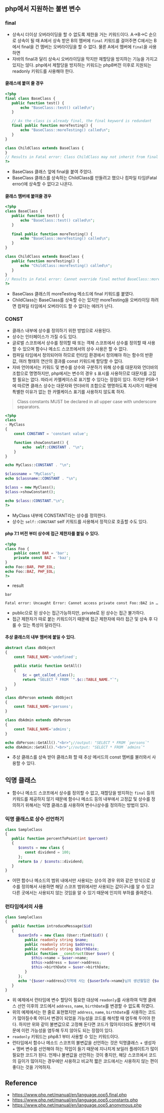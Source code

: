 ## php에서 지원하는 불변 변수

### final
- 상속시 더이상 오버라이딩을 할 수 없도록 제한을 거는 키워드이다. A->B->C 순으로 상속이 될 때 A에서 상속 받은 B의 멤버에 `final` 키워드를 걸어주면 C에서는 B에서 final을 건 멤버는 오버라이딩을 할 수 없다. 물론 A에서 멤버에 `final`을 사용하면 
- 자바의 final과 달리 상속시 오버라이딩을 막지만 재할당을 방지하는 기능을 가지고 있지는 않다. php에서 제할당을 방지하는 키워드는 php8버전 이후로 지원되는 readonly 키워드를 사용해야 한다.

#### 클래스에 붙여 줄 경우
```php
<?php
final class BaseClass {
   public function test() {
       echo "BaseClass::test() called\n";
   }

   // As the class is already final, the final keyword is redundant
   final public function moreTesting() {
       echo "BaseClass::moreTesting() called\n";
   }
}

class ChildClass extends BaseClass {
}
// Results in Fatal error: Class ChildClass may not inherit from final class (BaseClass)
?>
```
- BaseClass 클래스 앞에 final을 붙여 주었다.
- BaseClass 클래스를 상속하는 ChildClass를 만들려고 했으나 컴파일 타임(Fatal error)에 상속할 수 없다고 나온다.


#### 클래스 멤버에 붙여줄 경우
```php
<?php
class BaseClass {
   public function test() {
       echo "BaseClass::test() called\n";
   }
   
   final public function moreTesting() {
       echo "BaseClass::moreTesting() called\n";
   }
}

class ChildClass extends BaseClass {
   public function moreTesting() {
       echo "ChildClass::moreTesting() called\n";
   }
}
// Results in Fatal error: Cannot override final method BaseClass::moreTesting()
?>

```
- BaseClass 클래스의 moreTesting 메소드에 final 키워드를 붙였다. 
- ChildClass는 BaseClass를 상속할 수는 있지만 moreTesting을 오버라이딩 하려면 컴파일 타임에서 오버라이드 할 수 없다는 에러가 난다.

### CONST
- 클래스 내부에 상수를 정의하기 위한 방법으로 사용된다.
- 상수는 인터페이스가 가질 수도 있다.
- 글로벌 스코프에서 상수를 정의할 때 또는 객체 스코프에서 상수를 정의할 때 사용할 수 있으며 함수나 메소드 스코프에서의 상수 사용은 할 수 없다.
- 컴파일 타임에서 정의되어야 하므로 런타임 환경에서 정의해야 하는 함수의 반환 값, 여러 형태의 연산의 결과를 const 키워드에 할당할 수 없다.
- 자바 언어에서는 키워드 및 변수를 상수와 구분하기 위해 상수를 대문자와 언더바의 조합으로 명명하지만, php에서는 변수의 경우 `$` 표시를 사용하므로 대문자를 고집할 필요는 없다. 따라서 카멜케이스로 표기할 수 있다는 장점이 있다. 하지만 PSR-1에 따르면 클래스 상수는 대문자와 언더바의 조합으로 명명하도록 지시하기 때문에 특별한 이유가 없는 한 카멜케이스 표기를 사용하지 않도록 하자.
> Class constants MUST be declared in all upper case with underscore separators.

```php
<?php
class 
- MyClass 
{
    const CONSTANT = 'constant value';

    function showConstant() {
        echo  self::CONSTANT . "\n";
    }
}

echo MyClass::CONSTANT . "\n";

$classname = "MyClass";
echo $classname::CONSTANT . "\n";

$class = new MyClass();
$class->showConstant();

echo $class::CONSTANT."\n";
?>
```
- MyClass 내부에 CONSTANT라는 상수를 정의한다.
- 상수는 `self::CONSTANT` self 키워드를 사용해서 정적으로 호출할 수도 있다.


#### php 7.1 버전 부터 상수에 접근 제한자를 붙일 수 있다.
```php
<?php
class Foo {
    public const BAR = 'bar';
    private const BAZ = 'baz';
}
echo Foo::BAR, PHP_EOL;
echo Foo::BAZ, PHP_EOL;
?>
```

- result
```
bar

Fatal error: Uncaught Error: Cannot access private const Foo::BAZ in …
```
- public으로 된 상수는 접근가능하지만, private로 된 상수는 접근 불가하다.
- 접근 제한자가 따로 붙는 키워드이기 때문에 접근 제한자에 따라 접근 및 상속 후 다룰 수 있는 특성이 달라진다.


#### 추상 클래스의 내부 멤버에 붙일 수 있다.
```php
abstract class dbObject
{   
    const TABLE_NAME='undefined';
   
    public static function GetAll()
    {
        $c = get_called_class();
        return "SELECT * FROM `".$c::TABLE_NAME."`";
    }   
}

class dbPerson extends dbObject
{
    const TABLE_NAME='persons';
}

class dbAdmin extends dbPerson
{
    const TABLE_NAME='admins';
}

echo dbPerson::GetAll()."<br>";//output: "SELECT * FROM `persons`"
echo dbAdmin::GetAll()."<br>";//output: "SELECT * FROM `admins`"
```

- 추상 클래스를 상속 받아 클래스화 할 때 추상 메서드의 const 멤버를 불러와서 사용할 수 있다.

## 익명 클래스
- 함수나 메소드 스코프에서 상수를 정의할 수 없고, 재할당을 방지하는 `final` 등의 키워드를 제공하지 않기 때문에 함수나 메소드 등의 내부에서 고정값 및 상수를 정의하기 위해서는 익명 클래스를 사용하여 변수나상수를 정의하는 방법이 있다.

### 익명 클래스로 상수 선언하기
```php
class SampleClass
{
   public function percentToPoint(int $percent)
   {
      $consts = new class {
         const dividend = 100;
      };
      return $a / $consts::dividend;
   }
}
```
- 어떤 함수나 메소드의 범위 내에서만 사용되는 상수의 경우 위와 같은 방식으로 상수를 정의해서 사용하면 해당 스코프 범위에서만 사용되는 값이구나를 알 수 있고 다른 곳에서는 사용되지 않는 것임을 알 수 있기 때문에 인지의 부하를 줄여준다.

### 런타임에서의 사용
```php
class SampleClass
{
   public function introduceMessage($id)
   {
      $userInfo = new Class (User::find($id)) {
         public readonly string $name;
         public readonly string $address;
         public readonly string $birthDate;
         public function __construct(User $user) {
            $this->name = $user->name;
            $this->address = $user->address;
            $this->birthDate = $user->birthDate;
         }
      };
      echo "{$user->address}지역에 사는 {$userInfo->name}님의 생년월일은 {$userInfo->birthDate} 입니다.";
   }
}
```
- 위 예제에서 런타임에 변수 할당이 필요한 대상에 `readonly`를 사용하여 익명 클래스 선언 이후의 코드에서 `address`, `name`, `birthDate`를 변경할 수 없도록 하였다.
- 위의 예제에서는 한 줄로 표현했지만 `address`, `name`, `birthDate`를 사용하는 코드가 많아질수록 어디서 변경이 되었을 가능성을 코드를 해석할 때 염두해 두어야 한다. 하지만 위와 같이 불변값으로 고정해 둔다면 코드가 많아지더라도 불변이기 때문에 이런 가능성을 염두해 두지 않아도 되는 장점이 있다.
- `readonly` 키워드는 php8.1 부터 사용할 수 있는 키워드이다.
- 런타임에서 함수나 메소드 스코프의 불변값을 선언하는 것은 익명클래스 + 생성자 + 멤버 변수를 선언해야 하는 작업이 들기 때문에 지나치게 보일러 플레이트가 많이 필요한 코드가 된다. 언제나 불변값을 선언하는 것이 좋지만, 해당 스코프에서 코드의 길이가 많아지는 경우에만 사용하고 비교적 짧은 코드에서는 사용하지 않는 편이 좋다는 것을 기억하자.

## Reference
- https://www.php.net/manual/en/language.oop5.final.php
- https://www.php.net/manual/en/language.oop5.constants.php
- https://www.php.net/manual/en/language.oop5.anonymous.php
